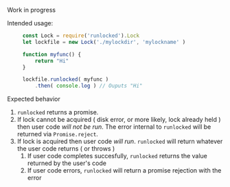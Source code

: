 Work in progress

Intended usage:

```javascript
     const Lock = require('runlocked').Lock
     let lockfile = new Lock('./mylockdir', 'mylockname' )

     function myfunc() {
         return "Hi"
     }

     lockfile.runlocked( myfunc )
         .then( console.log ) // Ouputs "Hi"

```

Expected behavior




1. `runlocked` returns a promise.
2. If lock cannot be acquired ( disk error, or more likely, lock already held ) then user code *will not be run*.
  The error internal to `runlocked` will be returned via `Promise.reject`.
3. If lock is acquired then user code *will run*. `runlocked` will return whatever the user code returns ( or throws )
    1. If user code completes succesfully, `runlocked` returns the value returned by the user's code
    2. If user code errors, `runlocked` will return a promise rejection with the error


